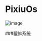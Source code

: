 # PixiuOs
![image](https://user-images.githubusercontent.com/25652335/161233300-41e7be12-eef1-4929-8ca0-b70e7a60e8de.png)

###貔貅系统
